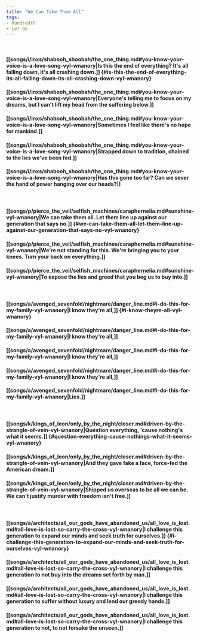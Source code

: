```yaml
---
title: "We Can Take Them All"
tags:
- Hundredth
- Let Go
---
```

&nbsp;
#### [[songs/i/inxs/shabooh_shoobah/the_one_thing.md#you-know-your-voice-is-a-love-song-vyl-wnanory|Is this the end of everything? It's all falling down, it's all crashing down.]] {#is-this-the-end-of-everything-its-all-falling-down-its-all-crashing-down-vyl-wnanory}
#### [[songs/i/inxs/shabooh_shoobah/the_one_thing.md#you-know-your-voice-is-a-love-song-vyl-wnanory|Everyone's telling me to focus on my dreams, but I can't lift my head from the suffering below.]]
#### [[songs/i/inxs/shabooh_shoobah/the_one_thing.md#you-know-your-voice-is-a-love-song-vyl-wnanory|Sometimes I feel like there's no hope for mankind.]]
#### [[songs/i/inxs/shabooh_shoobah/the_one_thing.md#you-know-your-voice-is-a-love-song-vyl-wnanory|Strapped down to tradition, chained to the lies we've been fed.]]
#### [[songs/i/inxs/shabooh_shoobah/the_one_thing.md#you-know-your-voice-is-a-love-song-vyl-wnanory|Has this gone too far? Can we sever the hand of power hanging over our heads?]]
&nbsp;
#### [[songs/p/pierce_the_veil/selfish_machines/caraphernelia.md#sunshine-vyl-wnanory|We can take them all. Let them line up against our generation that says no.]] {#we-can-take-them-all-let-them-line-up-against-our-generation-that-says-no-vyl-wnanory}
#### [[songs/p/pierce_the_veil/selfish_machines/caraphernelia.md#sunshine-vyl-wnanory|We're not standing for this. We're bringing you to your knees. Turn your back on everything.]]
#### [[songs/p/pierce_the_veil/selfish_machines/caraphernelia.md#sunshine-vyl-wnanory|To expose the lies and greed that you beg us to buy into.]]
&nbsp;
#### [[songs/a/avenged_sevenfold/nightmare/danger_line.md#i-do-this-for-my-family-vyl-wnanory|I know they're all,]] {#i-know-theyre-all-vyl-wnanory}
#### [[songs/a/avenged_sevenfold/nightmare/danger_line.md#i-do-this-for-my-family-vyl-wnanory|I know they're all,]]
#### [[songs/a/avenged_sevenfold/nightmare/danger_line.md#i-do-this-for-my-family-vyl-wnanory|I know they're all,]]
#### [[songs/a/avenged_sevenfold/nightmare/danger_line.md#i-do-this-for-my-family-vyl-wnanory|I know they're all,]]
#### [[songs/a/avenged_sevenfold/nightmare/danger_line.md#i-do-this-for-my-family-vyl-wnanory|Lies.]]
&nbsp;
#### [[songs/k/kings_of_leon/only_by_the_night/closer.md#driven-by-the-strangle-of-vein-vyl-wnanory|Question everything, 'cause nothing's what it seems.]] {#question-everything-cause-nothings-what-it-seems-vyl-wnanory}
#### [[songs/k/kings_of_leon/only_by_the_night/closer.md#driven-by-the-strangle-of-vein-vyl-wnanory|And they gave fake a face, force-fed the American dream.]]
#### [[songs/k/kings_of_leon/only_by_the_night/closer.md#driven-by-the-strangle-of-vein-vyl-wnanory|Shipped us overseas to be all we can be. We can't justify murder with freedom isn't free.]]
&nbsp;
#### [[songs/a/architects/all_our_gods_have_abandoned_us/all_love_is_lost.md#all-love-is-lost-so-carry-the-cross-vyl-wnanory|I challenge this generation to expand our minds and seek truth for ourselves.]] {#i-challenge-this-generation-to-expand-our-minds-and-seek-truth-for-ourselves-vyl-wnanory}
#### [[songs/a/architects/all_our_gods_have_abandoned_us/all_love_is_lost.md#all-love-is-lost-so-carry-the-cross-vyl-wnanory|I challenge this generation to not buy into the dreams set forth by man.]]
#### [[songs/a/architects/all_our_gods_have_abandoned_us/all_love_is_lost.md#all-love-is-lost-so-carry-the-cross-vyl-wnanory|I challenge this generation to suffer without luxury and lend our greedy hands.]]
#### [[songs/a/architects/all_our_gods_have_abandoned_us/all_love_is_lost.md#all-love-is-lost-so-carry-the-cross-vyl-wnanory|I challenge this generation to not, to not forsake the unseen.]]
